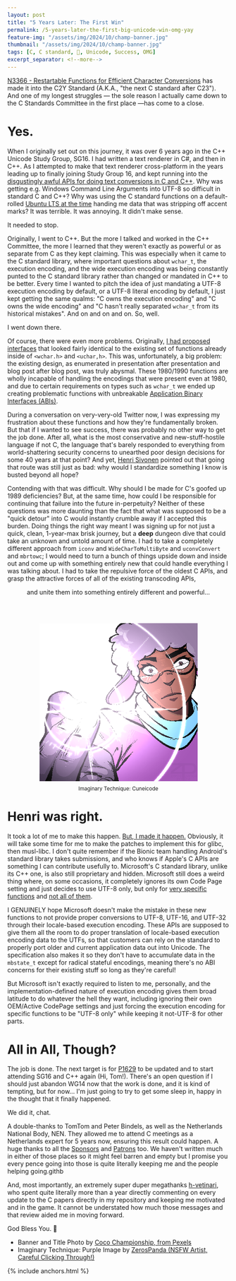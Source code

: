 ```yaml
---
layout: post
title: "5 Years Later: The First Win"
permalink: /5-years-later-the-first-big-unicode-win-omg-yay
feature-img: "/assets/img/2024/10/champ-banner.jpg"
thumbnail: "/assets/img/2024/10/champ-banner.jpg"
tags: [C, C standard, 📜, Unicode, Success, OMG]
excerpt_separator: <!--more-->
---
```


[N3366 - Restartable Functions for Efficient Character Conversions](/_vendor/future_cxx/papers/C%20-%20Restartable%20and%20Non-Restartable%20Character%20Functions%20for%20Efficient%20Conversions.html) has made it into the C2Y Standard (A.K.A., "the next C standard after C23"). And one of my longest struggles — the sole reason I actually came down to the C Standards Committee in the first place —<!--more-->has come to a close.




# Yes.

When I originally set out on this journey, it was over 6 years ago in the C++ Unicode Study Group, SG16. I had written a text renderer in C#, and then in C++. As I attempted to make that text renderer cross-platform in the years leading up to finally joining Study Group 16, and kept running into the [disgustingly awful APIs for doing text conversions in C and C++](/cuneicode-and-the-future-of-text-in-c#part-of-this-post-will-add-to-the-table-from-part-1-talking-abou). Why was getting e.g. Windows Command Line Arguments into UTF-8 so difficult in standard C and C++? Why was using the C standard functions on a default-rolled [Ubuntu LTS at the time](/cuneicode-and-the-future-of-text-in-c#the-first-and-most-glaring-problem-is-what-happens-if-the-execut) handing me data that was stripping off accent marks? It was terrible. It was annoying. It didn't make sense.

It needed to stop.

Originally, I went to C++. But the more I talked and worked in the C++ Committee, the more I learned that they weren't exactly as powerful or as separate from C as they kept claiming. This was especially when it came to the C standard library, where important questions about `wchar_t`, the execution encoding, and the wide execution encoding was being constantly punted to the C standard library rather than changed or mandated in C++ to be better. Every time I wanted to pitch the idea of just mandating a UTF-8 execution encoding by default, or a UTF-8 literal encoding by default, I just kept getting the same qualms: "C owns the execution encoding" and "C owns the wide encoding" and "C hasn't really separated `wchar_t` from its historical mistakes". And on and on and on. So, well.

I went down there.

Of course, there were even more problems. Originally, [I had proposed interfaces](https://www.open-std.org/jtc1/sc22/wg14/www/docs/n2431.pdf) that looked fairly identical to the existing set of functions already inside of `<wchar.h>` and `<uchar,h>`. This was, unfortunately, a big problem: the existing design, as enumerated in presentation after presentation and blog post after blog post, was truly abysmal. These 1980/1990 functions are wholly incapable of handling the encodings that were present even at 1980, and due to certain requirements on types such as `wchar_t` we ended up creating problematic functions with unbreakable [Application Binary Interfaces (ABIs)](/to-save-c-we-must-save-abi-fixing-c-function-abi).

During a conversation on very-very-old Twitter now, I was expressing my frustration about these functions and how they're fundamentally broken. But that if I wanted to see success, there was probably no other way to get the job done. After all, what is the most conservative and new-stuff-hostile language if not C, the language that's barely responded to everything from world-shattering security concerns to unearthed poor design decisions for some 40 years at that point? And yet, [Henri Sivonen](https://hsivonen.fi/) pointed out that going that route was still just as bad: why would I standardize something I know is busted beyond all hope?

Contending with that was difficult. Why should I be made for C's goofed up 1989 deficiencies? But, at the same time, how could I be responsible for continuing that failure into the future in-perpetuity? Neither of these questions was more daunting than the fact that what was supposed to be a "quick detour" into C would instantly crumble away if I accepted this burden. Doing things the right way meant I was signing up for not just a quick, clean, 1-year-max brisk journey, but a **deep** dungeon dive that could take an unknown and untold amount of time. I had to take a completely different approach from `iconv` and `WideCharToMultiByte` and `uconvConvert` and `mbrtowc`; I would need to turn a bunch of things upside down and inside out and come up with something entirely new that could handle everything I was talking about. I had to take the repulsive force of the oldest C APIs, and grasp the attractive forces of all of the existing transcoding APIs,

<center>and unite them into something entirely different and powerful…</center>

<br/><br/>

<center><img src="/assets/img/zerospanda/Purple.png" alt="An anthropomorphic sheep wearing a purple robe with a blue scarf stares intently and directly at the viewer, pupils solid and without light with the whites of their eyes fully showing. Their hand it extended towards the viewer, with their thumb and pinky extended out while their ring and middle fingers and curled in. The index finger is curled in, but less so and rests on top of the ring and middle finger, triggering the ancient Imaginary Technique. Bright light emits from the meeting point of the index, ring, and middle fingers just above the palm, ready to unleash the Great Energy."/></center>

<center><sub>Imaginary Technique: Cuneicode</sub></center>




# Henri was right.

It took a lot of me to make this happen. [But, I made it happen.](/cuneicode-and-the-future-of-text-in-c#static-conversion-functions-for-c) Obviously, it will take some time for me to make the patches to implement this for glibc, then musl-libc. I don't quite remember if the Bionic team handling Android's standard library takes submissions, and who knows if Apple's C APIs are something I can contribute usefully to. Microsoft's C standard library, unlike its C++ one, is also still proprietary and hidden. Microsoft still does a weird thing where, on some occasions, it completely ignores its own Code Page setting and just decides to use UTF-8 only, but only for [very specific functions](https://learn.microsoft.com/en-us/cpp/c-runtime-library/reference/mbrtoc16-mbrtoc323) and [not all of them](https://learn.microsoft.com/en-us/cpp/c-runtime-library/reference/mbrtowc).

I GENUINELY hope Microsoft doesn't make the mistake in these new functions to not provide proper conversions to UTF-8, UTF-16, and UTF-32 through their locale-based execution encoding. These APIs are supposed to give them all the room to do proper translation of locale-based execution encoding data to the UTFs, so that customers can rely on the standard to properly port older and current application data out into Unicode. The specification also makes it so they don't have to accumulate data in the `mbstate_t` except for radical stateful encodings, meaning there's no ABI concerns for their existing stuff so long as they're careful!

But Microsoft isn't exactly required to listen to me, personally, and the implementation-defined nature of execution encoding gives them broad latitude to do whatever the hell they want, including ignoring their own OEM/Active CodePage settings and just forcing the execution encoding for specific functions to be "UTF-8 only" while keeping it not-UTF-8 for other parts.




# All in All, Though?

The job is done. The next target is for [P1629](https://wg21.link/p1629) to be updated and to start attending SG16 and C++ again (Hi, Tom!). There's an open question if I should just abandon WG14 now that the work is done, and it is kind of tempting, but for now... I'm just going to try to get some sleep in, happy in the thought that it finally happened.

We did it, chat.

A double-thanks to TomTom and Peter Bindels, as well as the Netherlands National Body, NEN. They allowed me to attend C meetings as a Netherlands expert for 5 years now, ensuring this result could happen. A huge thanks to all the [Sponsors](https://github.com/users/ThePhD/sponsorship) and [Patrons](https://www.patreon.com/Soasis) too. We haven't written much in either of those places so it might feel barren and empty but I promise you every pence going into those is quite literally keeping me and the people helping going.githb

And, most importantly, an extremely super duper megathanks [h-vetinari](https://github.com/h-vetinari), who spent quite literally more than a year directly commenting on every update to the C papers directly in my repository and keeping me motivated and in the game. It cannot be understated how much those messages and that review aided me in moving forward.

God Bless You. 💚

- Banner and Title Photo by [Coco Championship, from Pexels](https://www.pexels.com/photo/boxing-winner-inside-boxing-ring-598687/)
- Imaginary Technique: Purple Image by [ZerosPanda (NSFW Artist, Careful Clicking Through!)](https://twitter.com/PandaZeros/status/1735018900822049206)

{% include anchors.html %}
